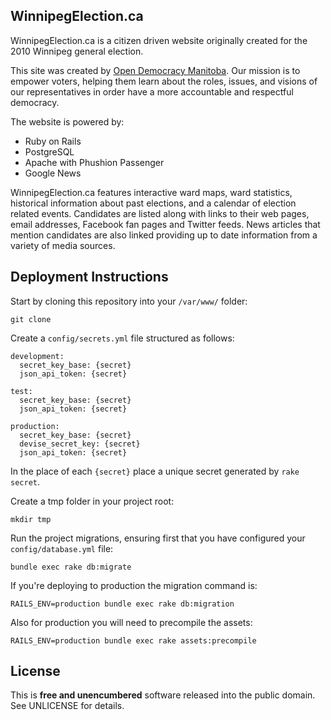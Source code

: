 ## WinnipegElection.ca

WinnipegElection.ca is a citizen driven website originally created for the 2010 Winnipeg general election.

This site was created by [Open Democracy Manitoba](http://opendemocracymanitoba.ca/). Our mission is to empower voters, helping them learn about the roles, issues, and visions of our representatives in order have a more accountable and respectful democracy.

The website is powered by:

* Ruby on Rails
* PostgreSQL
* Apache with Phushion Passenger
* Google News

WinnipegElection.ca features interactive ward maps, ward statistics, historical information about past elections, and a calendar of election related events. Candidates are listed along with links to their web pages, email addresses, Facebook fan pages and Twitter feeds. News articles that mention candidates are also linked providing up to date information from a variety of media sources.

## Deployment Instructions

Start by cloning this repository into your `/var/www/` folder:

    git clone 

Create a `config/secrets.yml` file structured as follows:

    development:
      secret_key_base: {secret}
      json_api_token: {secret}

    test:
      secret_key_base: {secret}
      json_api_token: {secret}

    production:
      secret_key_base: {secret}
      devise_secret_key: {secret}
      json_api_token: {secret}

In the place of each `{secret}` place a unique secret generated by `rake secret`.

Create a tmp folder in your project root:

    mkdir tmp

Run the project migrations, ensuring first that you have configured your `config/database.yml` file:

    bundle exec rake db:migrate

If you're deploying to production the migration command is:

    RAILS_ENV=production bundle exec rake db:migration

Also for production you will need to precompile the assets:

    RAILS_ENV=production bundle exec rake assets:precompile

## License

This is **free and unencumbered** software released into the public domain.  See UNLICENSE for details.

